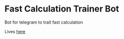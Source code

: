 # Fast Calculation Trainer Bot
Bot for telegram to trait fast calculation

Lives [here](https://t.me/FCalcTrainerBot)
